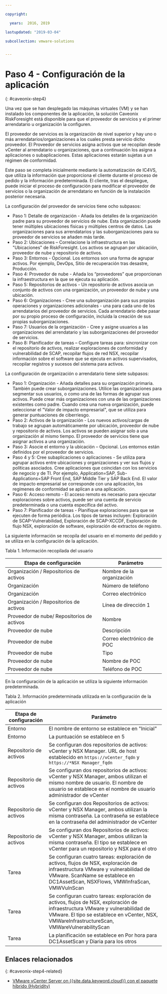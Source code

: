 ```yaml
---

copyright:

  years:  2016, 2019

lastupdated: "2019-03-04"

subcollection: vmware-solutions


---
```


# Paso 4 - Configuración de la aplicación
{: #caveonix-step4}

Una vez que se han desplegado las máquinas virtuales (VM) y se han instalado los componentes de la aplicación, la solución Caveonix RiskForesight está disponible para que el proveedor de servicios y el primer arrendatario u organización la configuren.

El proveedor de servicios es la organización de nivel superior y hay uno o más arrendatarios/organizaciones a los cuales presta servicio dicho proveedor. El Proveedor de servicios asigna activos que se recopilan desde vCenter al arrendatario u organizaciones, que a continuación los asigna a aplicaciones o subaplicaciones. Estas aplicaciones estarán sujetas a un régimen de conformidad.

Este paso se completa inicialmente mediante la automatización de IC4VS, que utiliza la información que proporciona el cliente durante el proceso de pedido y la información predeterminada. El cliente, tras el despliegue, puede iniciar el proceso de configuración para modificar el proveedor de servicios o la organización de arrendatario en función de la instalación posterior necesaria.

La configuración del proveedor de servicios tiene ocho subpasos:
-	Paso 1: Detalle de organización - Añada los detalles de la organización padre para su proveedor de servicios de nube. Esta organización puede tener múltiples ubicaciones físicas y múltiples centros de datos. Las organizaciones para sus arrendatarios y las suborganizaciones para su proveedor de servicios se añaden más tarde.
-	Paso 2: Ubicaciones – Correlacione la infraestructura en las "Ubicaciones" de RiskForesight. Los activos se agrupan por ubicación, proveedor de nube y repositorio de activos.
-	Paso 3: Entornos - Opcional. Los entornos son una forma de agrupar activos. Por ejemplo, DevOps, Sitio de recuperación tras desastre, Producción.
-	Paso 4: Proveedor de nube - Añada los “proveedores” que proporcionan la infraestructura en la que se ejecuta su aplicación.
-	Paso 5: Repositorios de activos - Un repositorio de activos asocia un conjunto de activos con una organización, un proveedor de nube y una ubicación.
-	Paso 6: Organizaciones - Cree una suborganización para sus propias operaciones y organizaciones adicionales - una para cada uno de los arrendatarios del proveedor de servicios. Cada arrendatario debe pasar por su propio proceso de configuración, incluida la creación de sus propias suborganizaciones.
-	Paso 7: Usuarios de la organización - Cree y asigne usuarios a las organizaciones del arrendatario y las suborganizaciones del proveedor de servicios.
-	Paso 8: Planificador de tareas – Configure tareas para: sincronizar con el repositorio de activos, realizar exploraciones de conformidad y vulnerabilidad de SCAP, recopilar flujos de red NSX, recopilar información sobre el software que se ejecuta en activos supervisados, recopilar registros y sucesos del sistema para activos.

La configuración de organización o arrendatario tiene siete subpasos:

-	Paso 1: Organización - Añada detalles para su organización primaria. También puede crear suborganizaciones. Utilice las organizaciones para segmentar sus usuarios, o como una de las formas de agrupar sus activos. Puede crear más organizaciones con una de las organizaciones existentes como padre. Cuando crea una nueva organización, puede seleccionar el "Valor de impacto empresarial", que se utiliza para generar puntuaciones de ciberriesgo.
-	Paso 2: Activos de la organización - Los nuevos activos/cargas de trabajo se agrupan automáticamente por ubicación, proveedor de nube y repositorio de activos. Los activos se pueden asignar solo a una organización al mismo tiempo. El proveedor de servicios tiene que asignar activos a una organización.
-	Paso 3: Asocie el entorno y la ubicación – Opcional. Los entornos están definidos por el proveedor de servicios.
-	Paso 4 y 5: Cree subaplicaciones o aplicaciones - Se utiliza para agrupar activos entre ubicaciones y organizaciones y ver sus flujos y políticas asociados. Cree aplicaciones que coincidan con los servicios de negocio y de TI. Por ejemplo, Application=SAP, Sub-Applications=SAP Front End, SAP Middle Tier y SAP Back End. El valor de impacto empresarial se corresponde con una aplicación, los regímenes de conformidad se aplican a una aplicación.
-	Paso 6: Acceso remoto - El acceso remoto es necesario para ejecutar exploraciones sobre activos, puede ser una cuenta de servicio predeterminada o una cuenta específica del activo.
-	Paso 7: Planificador de tareas - Planifique exploraciones para que se ejecuten de forma periódica. Los tipos de tareas incluyen: Exploración de SCAP-Vulnerabilidad, Exploración de SCAP-XCCDF, Exploración de flujo NSX, exploración de software, exploración de extractos de registro.

La siguiente información se recopila del usuario en el momento del pedido y se utiliza en la configuración de la aplicación.

Tabla 1. Información recopilada del usuario

|Etapa de configuración |Parámetro |
|---|---|
|Organización / Repositorios de activos  |Nombre de la organización |
|Organización |Número de teléfono |
|Organización |Correo electrónico |
|Organización / Repositorios de activos |Línea de dirección 1 |
|Proveedor de nube/ Repositorios de activos |Nombre |
|Proveedor de nube |Descripción |
|Proveedor de nube |Correo electrónico de POC |
|Proveedor de nube |Tipo|
|Proveedor de nube |Nombre de POC |
|Proveedor de nube |Teléfono de POC |

En la configuración de la aplicación se utiliza la siguiente información predeterminada.

Tabla 2. Información predeterminada utilizada en la configuración de la aplicación

|Etapa de configuración |Parámetro |
|---|---|
|Entorno |El nombre de entorno se establece en "Inicial"|
|Entorno | La puntuación se establece en 5|
|Repositorio de activos | Se configuran dos repositorios de activos: vCenter y NSX Manager. URL de host establecido en `https://vCenter_fqdn` y `https://*NSX Manager_fqdn` |
|Repositorio de activos |Se configuran dos repositorios de activos: vCenter y NSX Manager, ambos utilizan el mismo nombre de usuario. El nombre de usuario se establece en el nombre de usuario administrador de vCenter|
|Repositorio de activos |Se configuran dos Repositorios de activos: vCenter y NSX Manager, ambos utilizan la misma contraseña. La contraseña se establece en la contraseña del administrador de vCenter
|Repositorio de activos |Se configuran dos Repositorios de activos: vCenter y NSX Manager, ambos utilizan la misma contraseña. El tipo se establece en vCenter para un repositorio y NSX para el otro
|Tarea |Se configuran cuatro tareas: exploración de activos, flujos de NSX, exploración de infraestructura VMware y vulnerabilidad de VMware. ScanName se establece en DC1AssetScan, NSXFlows, VMWInfraScan, VMWVulnScan |
|Tarea |Se configuran cuatro tareas: exploración de activos, flujos de NSX, exploración de infraestructura VMware y vulnerabilidad de VMware. El tipo se establece en vCenter, NSX, VMWareInfrastructureScan, VMWareVulnerabilityScan |
|Tarea |La planificación se establece en Por hora para DC1AssetScan y Diaria para los otros |

## Enlaces relacionados
{: #caveonix-step4-related}

* [VMware vCenter Server on {{site.data.keyword.cloud}} con el paquete híbrido (Hybridity)](/docs/services/vmwaresolutions/archiref/vcs?topic=vmware-solutions-vcs-hybridity-intro)
